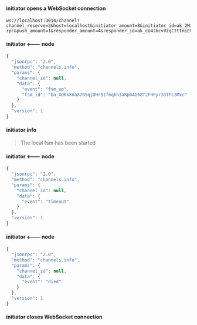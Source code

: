 
#### initiator opens a WebSocket connection
```
ws://localhost:3014/channel?channel_reserve=2&host=localhost&initiator_amount=8&initiator_id=ak_2MJU325LQVfAu36vjGvdVpVgiCDbjRsMAjHZc7ahzuLZHTjWYS&keep_running=false&lock_period=10&port=13179&protocol=json-rpc&push_amount=1&responder_amount=4&responder_id=ak_cU4JbcvVzqCtttniEVwvN1z6P7s4vgtTCjfDYfF1kbh7gCs7W&role=initiator&timeout_accept=500
```

#### initiator <--- node
```javascript
{
  "jsonrpc": "2.0",
  "method": "channels.info",
  "params": {
    "channel_id": null,
    "data": {
      "event": "fsm_up",
      "fsm_id": "ba_XOKkXna870SqjDHrB1fmqkh3aRpbAG68TzFHPyr33ThC3Mxc"
    }
  },
  "version": 1
}
```

#### initiator info
> The local fsm has been started

#### initiator <--- node
```javascript
{
  "jsonrpc": "2.0",
  "method": "channels.info",
  "params": {
    "channel_id": null,
    "data": {
      "event": "timeout"
    }
  },
  "version": 1
}
```

#### initiator <--- node
```javascript
{
  "jsonrpc": "2.0",
  "method": "channels.info",
  "params": {
    "channel_id": null,
    "data": {
      "event": "died"
    }
  },
  "version": 1
}
```

#### initiator closes WebSocket connection
